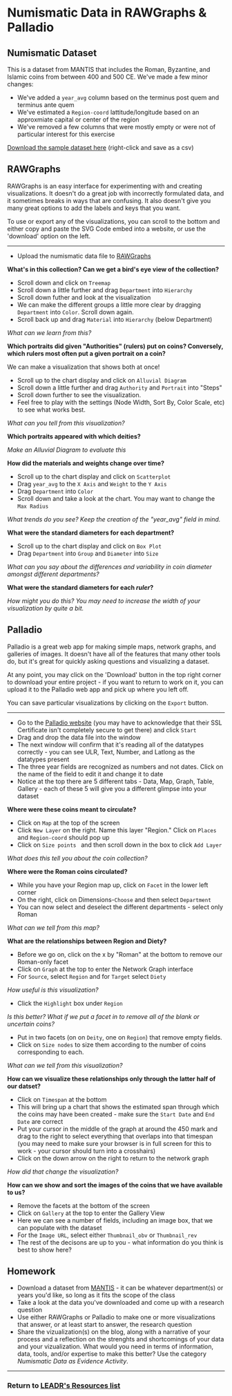# Numismatic Data in RAWGraphs & Palladio

## Numismatic Dataset
This is a dataset from MANTIS that includes the Roman, Byzantine, and Islamic coins from between 400 and 500 CE. We've made a few minor changes:
- We've added a `year_avg` column based on the terminus post quem and terminus ante quem
- We've estimated a `Region-coord` lattitude/longitude based on an approxmiate capital or center of the region
- We've removed a few columns that were mostly empty or were not of particular interest for this exercise

[Download the sample dataset here](https://raw.githubusercontent.com/leadr-msu/hst251-NumismaticViz/master/MANTIS-RomanByzIslamic400-500-cleaned.csv) (right-click and save as a csv)

## RAWGraphs
RAWGraphs is an easy interface for experimenting with and creating visualizations. It doesn't do a great job with incorrectly formulated data, and it sometimes breaks in ways that are confusing. It also doesn't give you many great options to add the labels and keys that you want.

To use or export any of the visualizations, you can scroll to the bottom and either copy and paste the SVG Code embed into a website, or use the 'download' option on the left.

----
- Upload the numismatic data file to [RAWGraphs](http://app.rawgraphs.io/)

**What's in this collection? Can we get a bird's eye view of the collection?**

- Scroll down and click on `Treemap`
- Scroll down a little further and drag `Department` into `Hierarchy`
- Scroll down futher and look at the visualization
- We can make the different groups a little more clear by dragging `Department` into `Color`. Scroll down again.
- Scroll back up and drag `Material` into `Hierarchy` (below Department)

*What can we learn from this?*

**Which portraits did given "Authorities" (rulers) put on coins? Conversely, which rulers most often put a given portrait on a coin?**

We can make a visualization that shows both at once!

- Scroll up to the chart display and click on `Alluvial Diagram`
- Scroll down a little further and drag `Authority` and `Portrait` into "Steps"
- Scroll down further to see the visualization.
- Feel free to play with the settings (Node Width, Sort By, Color Scale, etc) to see what works best.

*What can you tell from this visualization?*

**Which portraits appeared with which deities?**

*Make an Alluvial Diagram to evaluate this*

**How did the materials and weights change over time?**

- Scroll up to the chart display and click on `Scatterplot`
- Drag `year_avg` to the `X Axis` and `Weight` to the `Y Axis`
- Drag `Department` into `Color`
- Scroll down and take a look at the chart. You may want to change the `Max Radius`

*What trends do you see? Keep the creation of the "year_avg" field in mind.*

**What were the standard diameters for each department?**

- Scroll up to the chart display and click on `Box Plot`
- Drag `Department` into `Group` and `Diameter` into `Size`

*What can you say about the differences and variability in coin diameter amongst different departments?*

**What were the standard diameters for each *ruler*?**

*How might you do this? You may need to increase the width of your visualization by quite a bit.*

## Palladio
Palladio is a great web app for making simple maps, network graphs, and galleries of images. It doesn't have all of the features that many other tools do, but it's great for quickly asking questions and visualizing a dataset.

At any point, you may click on the 'Download' button in the top right corner to download your entire project - if you want to return to work on it, you can upload it to the Palladio web app and pick up where you left off.

You can save particular visualizations by clicking on the `Export` button.

----

- Go to the [Palladio website](http://hdlab.stanford.edu/palladio/) (you may have to acknowledge that their SSL Certificate isn't completely secure to get there) and click `Start`
- Drag and drop the data file into the window
- The next window will confirm that it's reading all of the datatypes correctly - you can see ULR, Text, Number, and Latlong as the datatypes present
- The three year fields are recognized as numbers and not dates. Click on the name of the field to edit it and change it to date
- Notice at the top there are 5 different tabs - Data, Map, Graph, Table, Gallery - each of these 5 will give you a different glimpse into your dataset

**Where were these coins meant to circulate?**

- Click on `Map` at the top of the screen
- Click `New Layer` on the right. Name this layer "Region." Click on `Places` and `Region-coord` should pop up
- Click on `Size points	` and then scroll down in the box to click `Add Layer`

*What does this tell you about the coin collection?*

**Where were the Roman coins circulated?**
- While you have your Region map up, click on `Facet` in the lower left corner
- On the right, click on Dimensions-`Choose` and then select `Department`
- You can now select and deselect the different departments - select only Roman

*What can we tell from this map?*

**What are the relationships between Region and Diety?**

- Before we go on, click on the x by "Roman" at the bottom to remove our Roman-only facet
- Click on `Graph` at the top to enter the Network Graph interface
- For `Source`, select `Region` and for `Target` select `Diety`

*How useful is this visualization?*

- Click the `Highlight` box under `Region`

*Is this better? What if we put a facet in to remove all of the blank or uncertain coins?*

- Put in two facets (on on `Deity`, one on `Region`) that remove empty fields.
- Click on `Size nodes` to size them according to the number of coins corresponding to each.

*What can we tell from this visualization?*

**How can we visualize these relationships only through the latter half of our datset?**
- Click on `Timespan` at the bottom
- This will bring up a chart that shows the estimated span through which the coins may have been created - make sure the `Start Date` and `End Date` are correct
- Put your cursor in the middle of the graph at around the 450 mark and drag to the right to select everything that overlaps into that timespan (you may need to make sure your browser is in full screen for this to work - your cursor should turn into a crosshairs)
- Click on the down arrow on the right to return to the network graph

*How did that change the visualization?*

**How can we show and sort the images of the coins that we have available to us?**

- Remove the facets at the bottom of the screen
- Click on `Gallery` at the top to enter the Gallery View
- Here we can see a number of fields, including an image box, that we can populate with the dataset
- For the `Image URL`, select either `Thumbnail_obv` or `Thumbnail_rev`
- The rest of the decisons are up to you - what information do you think is best to show here?

## Homework

- Download a dataset from [MANTIS](http://numismatics.org/search/) - it can be whatever department(s) or years you'd like, so long as it fits the scope of the class
- Take a look at the data you've downloaded and come up with a research question
- Use either RAWGraphs or Palladio to make one or more visualizations that answer, or at least start to answer, the research question
- Share the vizualization(s) on the blog, along with a narrative of your process and a reflection on the strenghts and shortcomings of your data and your vizualization. What would you need in terms of information, data, tools, and/or expertise to make this better? Use the category *Numismatic Data as Evidence Activity*.

-----
### Return to [LEADR's Resources list](https://leadr-msu.github.io/)
